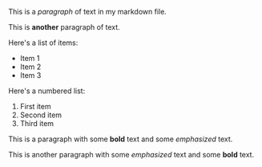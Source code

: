 This is a *paragraph* of text in my markdown file.

This is **another** paragraph of text.

Here's a list of items:

* Item 1
* Item 2
* Item 3

Here's a numbered list:

1. First item
2. Second item
3. Third item

This is a paragraph with some **bold** text and some *emphasized* text.

This is another paragraph with some *emphasized* text and some **bold** text.
